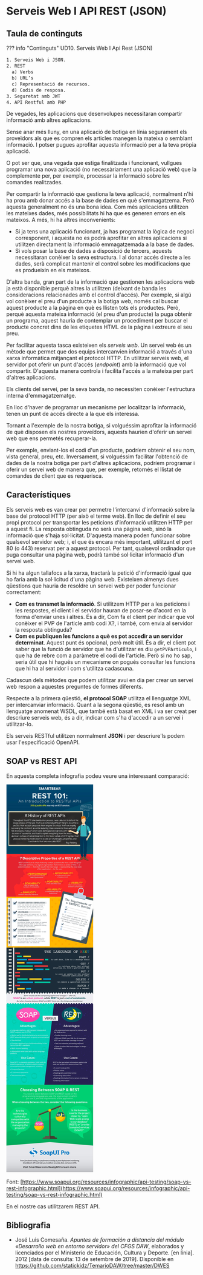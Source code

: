 # Serveis Web I API REST (JSON)

## Taula de continguts

??? info "Continguts"
    UD10. Serveis Web I Api Rest (JSON)
    
    1. Serveis Web i JSON.    
    2. REST
      a) Verbs
      b) URL’s
      c) Representació de recursos.
      d) Codis de resposa.
    3. Seguretat amb JWT
    4. API Restful amb PHP

De vegades, les aplicacions que desenvolupes necessitaran compartir informació amb altres
aplicacions.

Sense anar més lluny, en una aplicació de botiga en línia segurament els proveïdors als que es compren els articles
 manegen la mateixa o semblant informació. I potser pugues aprofitar aquesta informació per a la teva pròpia aplicació.

O pot ser que, una vegada que estiga finalitzada i funcionant, vullgues programar una nova aplicació 
(no necessàriament una aplicació web) que la complemente per, per exemple, processar la informació sobre les comandes 
realitzades.

Per compartir la informació que gestiona la teva aplicació, normalment n'hi ha prou amb donar accés a la base de dades 
en què s'emmagatzema. Però aquesta generalment no és una bona idea. Com més aplicacions utilitzen les mateixes dades, 
més possibilitats hi ha que es generen errors en els mateixos. A més, hi ha altres inconvenients:

 * Si ja tens una aplicació funcionant, ja has programat la lògica de negoci corresponent, i aquesta no es podrà 
 aprofitar en altres aplicacions si utilitzen directament la informació emmagatzemada a la base de dades.
 * Si vols posar la base de dades a disposició de tercers, aquests necessitaran conèixer la seva estructura. 
 I al donar accés directe a les dades, serà complicat mantenir el control sobre les modificacions que es produeixin en els mateixos.

D'altra banda, gran part de la informació que gestionen les aplicacions web ja està disponible perquè altres la 
utilitzen (deixant de banda les consideracions relacionades amb el control d'accés). Per exemple, si algú vol conèixer 
el preu d'un producte a la botiga web, només cal buscar aquest producte a la pàgina en què es llisten tots els productes.
 Però, perquè aquesta mateixa informació (el preu d'un producte) la puga obtenir un programa, aquest hauria de 
 contemplar un procediment per buscar el producte concret dins de les etiquetes HTML de la pàgina i extreure el seu preu.

Per facilitar aquesta tasca existeixen els *serveis web*. Un servei web és un mètode que permet que dos equips 
intercanvien informació a través d'una xarxa informàtica mitjançant el protocol HTTP. En utilitzar serveis web, 
el servidor pot oferir un punt d'accés (_endpoint_) amb la informació que vol compartir. D'aquesta manera controla 
i facilita l'accés a la mateixa per part d'altres aplicacions.

Els clients del servei, per la seva banda, no necessiten conèixer l'estructura interna d'emmagatzematge.

En lloc d'haver de programar un mecanisme per localitzar la informació, tenen un punt de accés directe a la que els 
interessa.

Tornant a l'exemple de la nostra botiga, si volguéssim aprofitar la informació de què disposen els nostres proveïdors, 
aquests haurien d'oferir un servei web que ens permetés recuperar-la.

Per exemple, enviant-los el codi d'un producte, podríem obtenir el seu nom, vista general, preu, etc. Inversament, 
si volguéssim facilitar l'obtenció de dades de la nostra botiga per part d'altres aplicacions, podríem programar i 
oferir un servei web de manera que, per exemple, retornés el llistat de comandes de client que es requerisca.

## Característiques

Els serveis web es van crear per permetre l'intercanvi d'informació sobre la base del protocol HTTP (per això el terme web). 
En lloc de definir el seu propi protocol per transportar les peticions d'informació utilitzen HTTP per a aquest fi. 
La resposta obtinguda no serà una pàgina web, sinó la informació que s'haja sol·licitat. D'aquesta manera poden 
funcionar sobre qualsevol servidor web; i, el que és encara més important, utilitzant el port 80 (o 443) reservat per a 
aquest protocol. Per tant, qualsevol ordinador que puga consultar una pàgina web, podrà també sol·licitar informació 
d'un servei web.

Si hi ha algun tallafocs a la xarxa, tractarà la petició d'informació igual que ho faria amb la sol·licitud d'una pàgina
 web. Existeixen almenys dues qüestions que hauria de resoldre un servei web per poder funcionar correctament:
 
 - **Com es transmet la informació**. Si utilitzem HTTP per a les peticions i les respostes, el client i el 
 servidor hauran de posar-se d'acord en la forma d'enviar unes i altres. És a dir, Com fa el client per indicar que vol 
 conèixer el PVP de l'article amb codi X?, i també, com envia al servidor la resposta obtinguda?
 - **Com es publiquen les funcions a què es pot accedir a un servidor determinat**. Aquest punt és opcional, però molt 
 útil. És a dir, el client pot saber que la funció de servidor que ha d'utilitzar es diu `getPVPArticulo`, i que ha de 
 rebre com a paràmetre el codi de l'article. Però si no ho sap, seria útil que hi hagués un mecanisme on pogués consultar les funcions que hi ha al servidor i com s'utilitza cadascuna.

Cadascun dels mètodes que podem utilitzar avui en dia per crear un servei web respon a aquestes preguntes de formes diferents. 

Respecte a la primera qüestió, **el protocol SOAP** utilitza el llenguatge XML per intercanviar informació. 
Quant a la segona qüestió, es resol amb un llenguatge anomenat WSDL, que també està basat en XML i va ser creat per 
descriure serveis web, és a dir, indicar com s'ha d'accedir a un servei i utilitzar-lo.

Els serveis RESTful utilitzen normalment **JSON** i per descriure'ls podem usar l'especificació OpenAPI.

## SOAP vs REST API
En aquesta completa infografia podeu veure una interessant comparació:

![Infografia](assets/SoapUI-Pro_REST_infographic.jpg)

Font: [https://www.soapui.org/resources/infographic/api-testing/soap-vs-rest-infographic.html](https://www.soapui.org/resources/infographic/api-testing/soap-vs-rest-infographic.html)

En el nostre cas utilitzarem REST API.

## Bibliografia

* José Luis Comesaña.  _Apuntes de formación a distancia del módulo «Desarrollo web en entorno servidor» del CFGS DAW_, 
elaborados y licenciados por el Ministerio de Educación, Cultura y Deporte. [en línia]. 2012 
[data de consulta: 13 de setembre de 2019]. Disponible en [<https://github.com/statickidz/TemarioDAW/tree/master/DWES>](https://github.com/statickidz/TemarioDAW/tree/master/DWES)